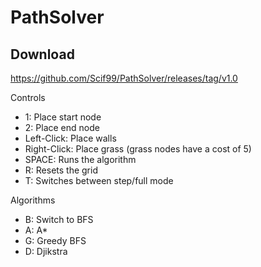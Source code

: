 # PathSolver

## Download
https://github.com/Scif99/PathSolver/releases/tag/v1.0


Controls
- 1: Place start node
- 2: Place end node
- Left-Click: Place walls
- Right-Click: Place grass (grass nodes have a cost of 5) 
- SPACE: Runs the algorithm
- R: Resets the grid
- T: Switches between step/full mode

Algorithms
- B: Switch to BFS
- A: A*
- G: Greedy BFS
- D: Djikstra
